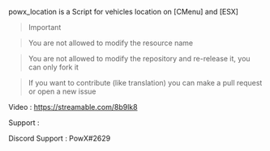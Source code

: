 
powx_location is a Script for vehicles location on [CMenu] and [ESX]

> Important

> You are not allowed to modify the resource name

> You are not allowed to modify the repository and re-release it, you can only fork it

> If you want to contribute (like translation) you can make a pull request or open a new issue

Video : https://streamable.com/8b9lk8


Support :

Discord Support : PowX#2629

